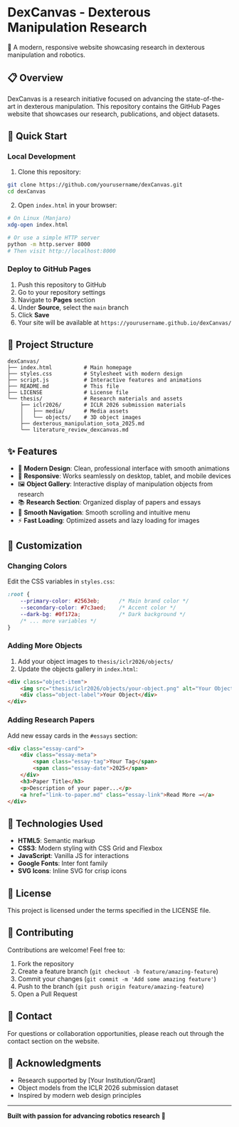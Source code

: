 # DexCanvas - Dexterous Manipulation Research

🤖 A modern, responsive website showcasing research in dexterous manipulation and robotics.

## 📋 Overview

DexCanvas is a research initiative focused on advancing the state-of-the-art in dexterous manipulation. This repository contains the GitHub Pages website that showcases our research, publications, and object datasets.

## 🚀 Quick Start

### Local Development

1. Clone this repository:
```bash
git clone https://github.com/yourusername/dexCanvas.git
cd dexCanvas
```

2. Open `index.html` in your browser:
```bash
# On Linux (Manjaro)
xdg-open index.html

# Or use a simple HTTP server
python -m http.server 8000
# Then visit http://localhost:8000
```

### Deploy to GitHub Pages

1. Push this repository to GitHub
2. Go to your repository settings
3. Navigate to **Pages** section
4. Under **Source**, select the `main` branch
5. Click **Save**
6. Your site will be available at `https://yourusername.github.io/dexCanvas/`

## 📁 Project Structure

```
dexCanvas/
├── index.html          # Main homepage
├── styles.css          # Stylesheet with modern design
├── script.js           # Interactive features and animations
├── README.md           # This file
├── LICENSE             # License file
└── thesis/             # Research materials and assets
    ├── iclr2026/       # ICLR 2026 submission materials
    │   ├── media/      # Media assets
    │   └── objects/    # 3D object images
    ├── dexterous_manipulation_sota_2025.md
    └── literature_review_dexcanvas.md
```

## ✨ Features

- 🎨 **Modern Design**: Clean, professional interface with smooth animations
- 📱 **Responsive**: Works seamlessly on desktop, tablet, and mobile devices
- 🖼️ **Object Gallery**: Interactive display of manipulation objects from research
- 📚 **Research Section**: Organized display of papers and essays
- 🌙 **Smooth Navigation**: Smooth scrolling and intuitive menu
- ⚡ **Fast Loading**: Optimized assets and lazy loading for images

## 🎨 Customization

### Changing Colors

Edit the CSS variables in `styles.css`:

```css
:root {
    --primary-color: #2563eb;      /* Main brand color */
    --secondary-color: #7c3aed;    /* Accent color */
    --dark-bg: #0f172a;            /* Dark background */
    /* ... more variables */
}
```

### Adding More Objects

1. Add your object images to `thesis/iclr2026/objects/`
2. Update the objects gallery in `index.html`:

```html
<div class="object-item">
    <img src="thesis/iclr2026/objects/your-object.png" alt="Your Object">
    <div class="object-label">Your Object</div>
</div>
```

### Adding Research Papers

Add new essay cards in the `#essays` section:

```html
<div class="essay-card">
    <div class="essay-meta">
        <span class="essay-tag">Your Tag</span>
        <span class="essay-date">2025</span>
    </div>
    <h3>Paper Title</h3>
    <p>Description of your paper...</p>
    <a href="link-to-paper.md" class="essay-link">Read More →</a>
</div>
```

## 🔧 Technologies Used

- **HTML5**: Semantic markup
- **CSS3**: Modern styling with CSS Grid and Flexbox
- **JavaScript**: Vanilla JS for interactions
- **Google Fonts**: Inter font family
- **SVG Icons**: Inline SVG for crisp icons

## 📝 License

This project is licensed under the terms specified in the LICENSE file.

## 🤝 Contributing

Contributions are welcome! Feel free to:

1. Fork the repository
2. Create a feature branch (`git checkout -b feature/amazing-feature`)
3. Commit your changes (`git commit -m 'Add some amazing feature'`)
4. Push to the branch (`git push origin feature/amazing-feature`)
5. Open a Pull Request

## 📧 Contact

For questions or collaboration opportunities, please reach out through the contact section on the website.

## 🌟 Acknowledgments

- Research supported by [Your Institution/Grant]
- Object models from the ICLR 2026 submission dataset
- Inspired by modern web design principles

---

**Built with passion for advancing robotics research** 🚀
